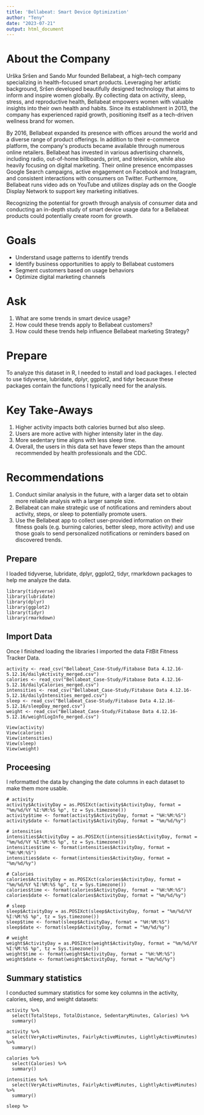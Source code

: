 ```yaml
---
title: 'Bellabeat: Smart Device Optimization'
author: "Teny"
date: "2023-07-21"
output: html_document
---
```


# About the Company

Urška Sršen and Sando Mur founded Bellabeat, a high-tech company specializing in health-focused smart products. Leveraging her artistic background, Sršen developed beautifully designed technology that aims to inform and inspire women globally. By collecting data on activity, sleep, stress, and reproductive health, Bellabeat empowers women with valuable insights into their own health and habits. Since its establishment in 2013, the company has experienced rapid growth, positioning itself as a tech-driven wellness brand for women.

By 2016, Bellabeat expanded its presence with offices around the world and a diverse range of product offerings. In addition to their e-commerce platform, the company's products became available through numerous online retailers. Bellabeat has invested in various advertising channels, including radio, out-of-home billboards, print, and television, while also heavily focusing on digital marketing. Their online presence encompasses Google Search campaigns, active engagement on Facebook and Instagram, and consistent interactions with consumers on Twitter. Furthermore, Bellabeat runs video ads on YouTube and utilizes display ads on the Google Display Network to support key marketing initiatives.

Recognizing the potential for growth through analysis of consumer data and conducting an in-depth study of smart device usage data for a Bellabeat products could potentially create room for growth.

# Goals

- Understand usage patterns to identify trends
- Identify business opportunities to apply to Bellabeat customers
- Segment customers based on usage behaviors
- Optimize digital marketing channels

# Ask

1. What are some trends in smart device usage?
2. How could these trends apply to Bellabeat customers?
3. How could these trends help influence Bellabeat marketing Strategy?

# Prepare

To analyze this dataset in R, I needed to install and load packages. I elected to use tidyverse, lubridate, dplyr, ggplot2, and tidyr because these packages contain the functions I typically need for the analysis.

# Key Take-Aways

1. Higher activity impacts both calories burned but also sleep.
2. Users are more active with higher intensity later in the day.
3. More sedentary time aligns with less sleep time.
4. Overall, the users in this data set have fewer steps than the amount recommended by health professionals and the CDC.

# Recommendations

1. Conduct similar analysis in the future, with a larger data set to obtain more reliable analysis with a larger sample size.
2. Bellabeat can make strategic use of notifications and reminders about activity, steps, or sleep to potentially promote users.
3. Use the Bellabeat app to collect user-provided information on their fitness goals (e.g. burning calories, better sleep, more activity) and use those goals to send personalized notifications or reminders based on discovered trends.

## Prepare

I loaded tidyverse, lubridate, dplyr, ggplot2, tidyr, rmarkdown packages to help me analyze the data.

```{r loading packages}
library(tidyverse)
library(lubridate)
library(dplyr)
library(ggplot2)
library(tidyr)
library(rmarkdown)
```
## Import Data
Once I finished loading the libraries I imported the data FitBit Fitness Tracker Data.
```{r importing data}
activity <- read_csv("Bellabeat_Case-Study/Fitabase Data 4.12.16-5.12.16/dailyActivity_merged.csv")
calories <- read_csv("Bellabeat_Case-Study/Fitabase Data 4.12.16-5.12.16/dailyCalories_merged.csv")
intensities <- read_csv("Bellabeat_Case-Study/Fitabase Data 4.12.16-5.12.16/dailyIntensities_merged.csv")
sleep <- read_csv("Bellabeat_Case-Study/Fitabase Data 4.12.16-5.12.16/sleepDay_merged.csv")
weight <- read_csv("Bellabeat_Case-Study/Fitabase Data 4.12.16-5.12.16/weightLogInfo_merged.csv")
```
``` {r View data}
View(activity)
View(calories)
View(intensities)
View(sleep)
View(weight)
```



## Proceesing
I reformatted the data by changing the date columns in each dataset to make them more usable.
```{r processing}
# activity
activity$ActivityDay = as.POSIXct(activity$ActivityDay, format = "%m/%d/%Y %I:%M:%S %p", tz = Sys.timezone())
activity$time <- format(activity$ActivityDay, format = "%H:%M:%S")
activity$date <- format(activity$ActivityDay, format = "%m/%d/%y")

# intensities
intensities$ActivityDay = as.POSIXct(intensities$ActivityDay, format = "%m/%d/%Y %I:%M:%S %p", tz = Sys.timezone())
intensities$time <- format(intensities$ActivityDay, format = "%H:%M:%S")
intensities$date <- format(intensities$ActivityDay, format = "%m/%d/%y")

# Calories
calories$ActivityDay = as.POSIXct(calories$ActivityDay, format = "%m/%d/%Y %I:%M:%S %p", tz = Sys.timezone())
calories$time <- format(calories$ActivityDay, format = "%H:%M:%S")
calories$date <- format(calories$ActivityDay, format = "%m/%d/%y")

# sleep
sleep$ActivityDay = as.POSIXct(sleep$ActivityDay, format = "%m/%d/%Y %I:%M:%S %p", tz = Sys.timezone())
sleep$time <- format(sleep$ActivityDay, format = "%H:%M:%S")
sleep$date <- format(sleep$ActivityDay, format = "%m/%d/%y")

# weight
weight$ActivityDay = as.POSIXct(weight$ActivityDay, format = "%m/%d/%Y %I:%M:%S %p", tz = Sys.timezone())
weight$time <- format(weight$ActivityDay, format = "%H:%M:%S")
weight$date <- format(weight$ActivityDay, format = "%m/%d/%y")
```

## Summary statistics
I conducted summary statistics for some key columns in the activity, calories, sleep, and weight datasets:

```{r summary}
activity %>%
  select(TotalSteps, TotalDistance, SedentaryMinutes, Calories) %>%
  summary()

activity %>%
  select(VeryActiveMinutes, FairlyActiveMinutes, LightlyActiveMinutes) %>%
  summary()

calories %>%
  select(Calories) %>%
  summary()

intensities %>%
  select(VeryActiveMinutes, FairlyActiveMinutes, LightlyActiveMinutes) %>%
  summary()

sleep %>
```
